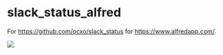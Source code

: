 # slack_status_alfred

For https://github.com/ocxo/slack_status for https://www.alfredapp.com/.

![](http://um.yeah.wtf/e7562d2c8aa3/Image%2525202018-11-20%252520at%2525208.40.23%252520AM.png)
